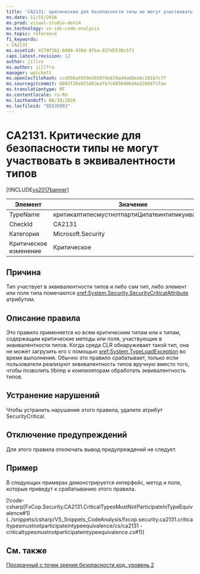 ```yaml
---
title: 'CA2131: критические для безопасности типы не могут участвовать в эквивалентности типов | Документация Майкрософт'
ms.date: 11/15/2016
ms.prod: visual-studio-dev14
ms.technology: vs-ide-code-analysis
ms.topic: reference
f1_keywords:
- CA2131
ms.assetid: 4170f3b1-6086-430d-8fba-837d5538c573
caps.latest.revision: 12
author: jillre
ms.author: jillfra
manager: wpickett
ms.openlocfilehash: ccd556a5929e56597de678ad4ad8ea6c101b7c7f
ms.sourcegitcommit: b885f26e015d03eafe7c885040644a52bb071fae
ms.translationtype: MT
ms.contentlocale: ru-RU
ms.lasthandoff: 06/30/2020
ms.locfileid: "85535893"
---
```

# <a name="ca2131-security-critical-types-may-not-participate-in-type-equivalence"></a>CA2131. Критические для безопасности типы не могут участвовать в эквивалентности типов
[!INCLUDE[vs2017banner](../includes/vs2017banner.md)]

|Элемент|Значение|
|-|-|
|TypeName|критикалтипесмустнотпартиЦипатеинтипикуиваленце|
|CheckId|CA2131|
|Категория|Microsoft.Security|
|Критическое изменение|Критическое|

## <a name="cause"></a>Причина
 Тип участвует в эквивалентности типов и либо сам тип, либо элемент или поле типа помечаются <xref:System.Security.SecurityCriticalAttribute> атрибутом.

## <a name="rule-description"></a>Описание правила
 Это правило применяется ко всем критическим типам или к типам, содержащим критические методы или поля, участвующие в эквивалентности типов. Когда среда CLR обнаруживает такой тип, она не может загрузить его с помощью <xref:System.TypeLoadException> во время выполнения. Обычно это правило срабатывает, только если пользователи реализуют эквивалентность типов вручную вместо того, чтобы позволить tlbimp и компиляторам обработать эквивалентность типов.

## <a name="how-to-fix-violations"></a>Устранение нарушений
 Чтобы устранить нарушение этого правила, удалите атрибут SecurityCritical.

## <a name="when-to-suppress-warnings"></a>Отключение предупреждений
 Для этого правила отключать вывод предупреждений не следует.

## <a name="example"></a>Пример
 В следующих примерах демонстрируется интерфейс, метод и поле, которые приведут к срабатыванию этого правила.

 [!code-csharp[FxCop.Security.CA2131.CriticalTypesMustNotParticipateInTypeEquivalence#1](../snippets/csharp/VS_Snippets_CodeAnalysis/fxcop.security.ca2131.criticaltypesmustnotparticipateintypeequivalence/cs/ca2131 - criticaltypesmustnotparticipateintypeequivalence.cs#1)]

## <a name="see-also"></a>См. также
 [Прозрачный с точки зрения безопасности код, уровень 2](https://msdn.microsoft.com/library/4d05610a-0da6-4f08-acea-d54c9d6143c0)
